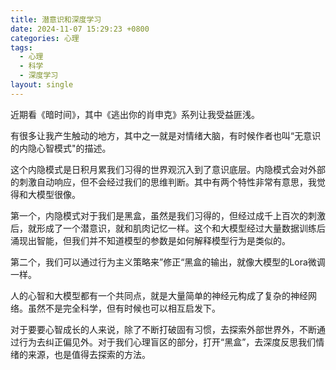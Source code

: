 ```yaml
---
title: 潜意识和深度学习
date: 2024-11-07 15:29:23 +0800
categories: 心理
tags:
  - 心理
  - 科学
  - 深度学习
layout: single
---
```

近期看《暗时间》，其中《逃出你的肖申克》系列让我受益匪浅。

有很多让我产生触动的地方，其中之一就是对情绪大脑，有时候作者也叫“无意识的内隐心智模式"的描述。

这个内隐模式是日积月累我们习得的世界观沉入到了意识底层。内隐模式会对外部的刺激自动响应，但不会经过我们的思维判断。其中有两个特性非常有意思，我觉得和大模型很像。

第一个，内隐模式对于我们是黑盒，虽然是我们习得的，但经过成千上百次的刺激后，就形成了一个潜意识，就和肌肉记忆一样。这个和大模型经过大量数据训练后涌现出智能，但我们并不知道模型的参数是如何解释模型行为是类似的。

第二个，我们可以通过行为主义策略来”修正“黑盒的输出，就像大模型的Lora微调一样。


人的心智和大模型都有一个共同点，就是大量简单的神经元构成了复杂的神经网络。虽然不是完全科学，但有时候也可以相互启发下。

对于要要心智成长的人来说，除了不断打破固有习惯，去探索外部世界外，不断通过行为去纠正偏见外。对于我们心理盲区的部分，打开“黑盒”，去深度反思我们情绪的来源，也是值得去探索的方法。
